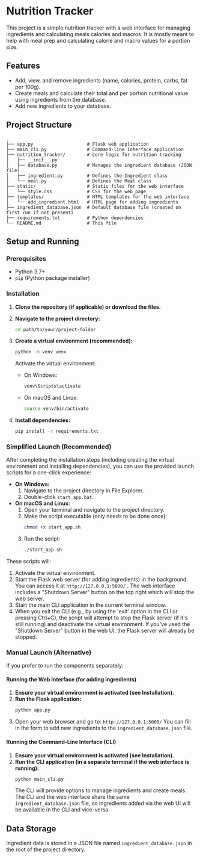 # Nutrition Tracker

This project is a simple nutrition tracker with a web interface for managing ingredients and calculating meals calories and macros. It is mostly meant to help with meal prep and calculating calorie and macro values for a portion size. 

## Features

*   Add, view, and remove ingredients (name, calories, protein, carbs, fat per 100g).
*   Create meals and calculate their total and per portion nutritional value using ingredients from the database.
*   Add new ingredients to your database.

## Project Structure

```
.
├── app.py                    # Flask web application
├── main_cli.py               # Command-line interface application
├── nutrition_tracker/        # Core logic for nutrition tracking
│   ├── __init__.py
│   ├── database.py           # Manages the ingredient database (JSON file)
│   ├── ingredient.py         # Defines the Ingredient class
│   └── meal.py               # Defines the Meal class
├── static/                   # Static files for the web interface
│   └── style.css             # CSS for the web page
├── templates/                # HTML templates for the web interface
│   └── add_ingredient.html   # HTML page for adding ingredients
├── ingredient_database.json  # Default database file (created on first run if not present)
├── requirements.txt          # Python dependencies
└── README.md                 # This file
```

## Setup and Running

### Prerequisites

*   Python 3.7+
*   `pip` (Python package installer)

### Installation

1.  **Clone the repository (if applicable) or download the files.**

2.  **Navigate to the project directory:**
    ```bash
    cd path/to/your/project-folder
    ```

3.  **Create a virtual environment (recommended):**
    ```bash
    python -m venv venv
    ```
    Activate the virtual environment:
    *   On Windows:
        ```bash
        venv\Scripts\activate
        ```
    *   On macOS and Linux:
        ```bash
        source venv/bin/activate
        ```

4.  **Install dependencies:**
    ```bash
    pip install -r requirements.txt
    ```

### Simplified Launch (Recommended)

After completing the installation steps (including creating the virtual environment and installing dependencies), you can use the provided launch scripts for a one-click experience:

*   **On Windows:**
    1.  Navigate to the project directory in File Explorer.
    2.  Double-click `start_app.bat`.
*   **On macOS and Linux:**
    1.  Open your terminal and navigate to the project directory.
    2.  Make the script executable (only needs to be done once):
        ```bash
        chmod +x start_app.sh
        ```
    3.  Run the script:
        ```bash
        ./start_app.sh
        ```

These scripts will:
1.  Activate the virtual environment.
2.  Start the Flask web server (for adding ingredients) in the background. You can access it at `http://127.0.0.1:5000/` . The web interface includes a "Shutdown Server" button on the top right which will stop the web server.
3.  Start the main CLI application in the current terminal window.
4.  When you exit the CLI (e.g., by using the 'exit' option in the CLI or pressing Ctrl+C), the script will attempt to stop the Flask server (if it's still running) and deactivate the virtual environment. If you've used the "Shutdown Server" button in the web UI, the Flask server will already be stopped.

### Manual Launch (Alternative)

If you prefer to run the components separately:

#### Running the Web Interface (for adding ingredients)

1.  **Ensure your virtual environment is activated (see Installation).**
2.  **Run the Flask application:**
    ```bash
    python app.py
    ```
3.  Open your web browser and go to: `http://127.0.0.1:5000/`
    You can fill in the form to add new ingredients to the `ingredient_database.json` file.

#### Running the Command-Line Interface (CLI)

1.  **Ensure your virtual environment is activated (see Installation).**
2.  **Run the CLI application (in a separate terminal if the web interface is running):**
    ```bash
    python main_cli.py
    ```
    The CLI will provide options to manage ingredients and create meals. The CLI and the web interface share the same `ingredient_database.json` file, so ingredients added via the web UI will be available in the CLI and vice-versa.

## Data Storage

Ingredient data is stored in a JSON file named `ingredient_database.json` in the root of the project directory.
